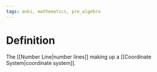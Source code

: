```yaml
---
tags: anki, mathematics, pre_algebra
---
```


# Definition

The [[Number Line|number lines]] making up a [[Coordinate System|coordinate system]].